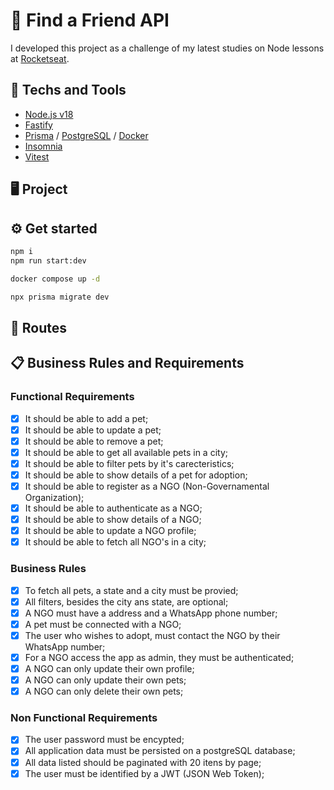 <!--
TO-DO:
- Prepare and generate insomnia json
- Update Readme
- Submit to Rocketseat
-->

# 🐩 Find a Friend API
I developed this project as a challenge of my latest studies on Node lessons at [Rocketseat](https://www.rocketseat.com.br).

## 🚀 Techs and Tools
- [Node.js v18](https://nodejs.org/)
- [Fastify](https://fastify.dev)
- [Prisma](https://www.prisma.io) / [PostgreSQL](https://www.postgresql.org/)  / [Docker](https://www.docker.com/)
- [Insomnia](https://insomnia.rest/)
- [Vitest](https://vitest.dev/)


## 🖥️ Project
<!-- WRITE ABOUT THE PROJECT -->

## ⚙️ Get started
```zsh
npm i
npm run start:dev

docker compose up -d

npx prisma migrate dev
```

## 🔗 Routes
<!-- GENERATE AND TEST -->
<!-- [![Run in Insomnia}](https://insomnia.rest/images/run.svg)](https://insomnia.rest/run/?label=Ignite%20Node.js%3A%20Find%20a%20Friend%20API%0A&uri=https://raw.githubusercontent.com/rcrdk/find-a-friend-nodejs-api/main/insomnia.json) -->

## 📋 Business Rules and Requirements

<!-- 
COULD BE DONE:
- Implement pet requirements
- Implement pet image gallery with AWS
- Error watcher with Sentry
 -->

### Functional Requirements
- [x] It should be able to add a pet;
- [x] It should be able to update a pet;
- [x] It should be able to remove a pet;
- [x] It should be able to get all available pets in a city;
- [x] It should be able to filter pets by it's carecteristics;
- [x] It should be able to show details of a pet for adoption;
- [x] It should be able to register as a NGO (Non-Governamental Organization);
- [x] It should be able to authenticate as a NGO;
- [x] It should be able to show details of a NGO;
- [x] It should be able to update a NGO profile;
- [x] It should be able to fetch all NGO's in a city;

### Business Rules
- [x] To fetch all pets, a state and a city must be provied;
- [x] All filters, besides the city ans state, are optional;
- [x] A NGO must have a address and a WhatsApp phone number;
- [x] A pet must be connected with a NGO;
- [x] The user who wishes to adopt, must contact the NGO by their WhatsApp number;
- [x] For a NGO access the app as admin, they must be authenticated;
- [x] A NGO can only update their own profile;
- [x] A NGO can only update their own pets;
- [x] A NGO can only delete their own pets;

### Non Functional Requirements
- [x] The user password must be encypted;
- [x] All application data must be persisted on a postgreSQL database;
- [x] All data listed should be paginated with 20 itens by page;
- [x] The user must be identified by a JWT (JSON Web Token);